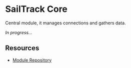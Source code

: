 # SailTrack Core
Central module, it manages connections and gathers data.

*In progress...*


## Resources
* [Module Repository](https://github.com/metis-vela-unipd/sailtrack-core)
